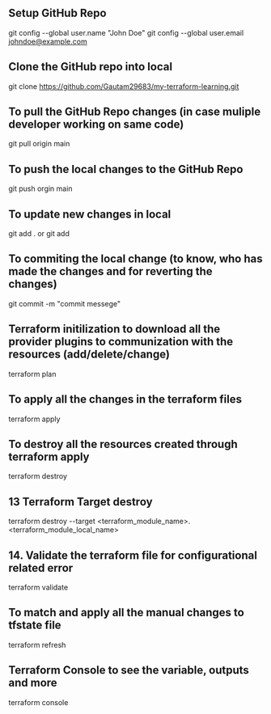 ## Setup GitHub Repo
git config --global user.name "John Doe"
git config --global user.email johndoe@example.com

## Clone the GitHub repo into local
git clone https://github.com/Gautam29683/my-terraform-learning.git

## To pull the GitHub Repo changes (in case muliple developer working on same code)
git pull origin main

## To push the local changes to the GitHub Repo
git push orgin main

## To update new changes in local
git add . or git add <file name for adding specific file changes >

## To commiting the local change (to know, who has made the changes and for reverting the changes)
git commit -m "commit messege"

## Terraform initilization to download all the provider plugins to communization with the resources (add/delete/change)
terraform plan

## To apply all the changes in the terraform files
terraform apply

## To destroy all the resources created through terraform apply
terraform destroy

## 13 Terraform Target destroy
terraform destroy --target <terraform_module_name>.<terraform_module_local_name>

## 14. Validate the terraform file for configurational related error
terraform validate

## To match and apply all the manual changes to tfstate file
terraform refresh

## Terraform Console to see the variable, outputs and more
terraform console
